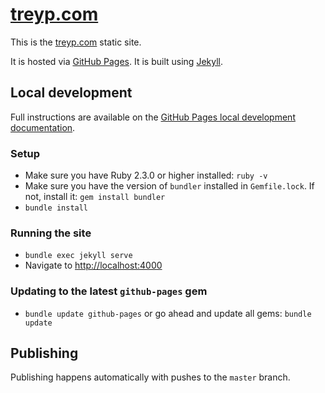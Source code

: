 # [treyp.com](https://www.treyp.com)

This is the [treyp.com](https://www.treyp.com) static site.

It is hosted via [GitHub Pages](https://pages.github.com/). It is built using [Jekyll](https://jekyllrb.com/).

## Local development

Full instructions are available on the [GitHub Pages local development documentation](https://docs.github.com/en/github/working-with-github-pages/testing-your-github-pages-site-locally-with-jekyll).

### Setup

* Make sure you have Ruby 2.3.0 or higher installed: `ruby -v`
* Make sure you have the version of `bundler` installed in `Gemfile.lock`. If not, install it: `gem install bundler`
* `bundle install`

### Running the site

* `bundle exec jekyll serve`
* Navigate to [http://localhost:4000](http://localhost:4000)

### Updating to the latest `github-pages` gem

* `bundle update github-pages` or go ahead and update all gems: `bundle update`

## Publishing

Publishing happens automatically with pushes to the `master` branch.